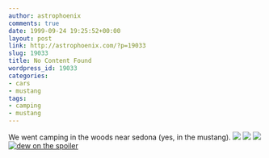 ```yaml
---
author: astrophoenix
comments: true
date: 1999-09-24 19:25:52+00:00
layout: post
link: http://astrophoenix.com/?p=19033
slug: 19033
title: No Content Found
wordpress_id: 19033
categories:
- cars
- mustang
tags:
- camping
- mustang
---
```


We went camping in the woods near sedona (yes, in the mustang).
[![](/wp-uploads/astrophoenix/2010/12/gt990924campside-300x169.jpg)](/wp-uploads/astrophoenix/2010/12/gt990924campside.jpg)
[![](/wp-uploads/astrophoenix/2010/12/gt990924campback-300x213.jpg)](/wp-uploads/astrophoenix/2010/12/gt990924campback.jpg)
[![](/wp-uploads/astrophoenix/2010/12/gt990924campfront-300x198.jpg)](/wp-uploads/astrophoenix/2010/12/gt990924campfront.jpg)
[![dew on the spoiler](/wp-uploads/astrophoenix/2010/12/gt990924spoilerdew-300x195.jpg)](/wp-uploads/astrophoenix/2010/12/gt990924spoilerdew.jpg)

